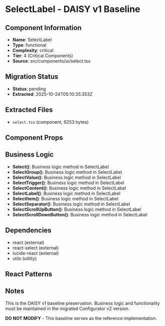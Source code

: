 # SelectLabel - DAISY v1 Baseline

## Component Information

- **Name**: SelectLabel
- **Type**: functional
- **Complexity**: critical
- **Tier**: 4 (Critical Components)
- **Source**: src/components/ui/select.tsx

## Migration Status

- **Status**: pending
- **Extracted**: 2025-10-24T05:10:35.353Z

## Extracted Files

- `select.tsx` (component, 6253 bytes)

## Component Props



## Business Logic

- **Select()**: Business logic method in SelectLabel
- **SelectGroup()**: Business logic method in SelectLabel
- **SelectValue()**: Business logic method in SelectLabel
- **SelectTrigger()**: Business logic method in SelectLabel
- **SelectContent()**: Business logic method in SelectLabel
- **SelectLabel()**: Business logic method in SelectLabel
- **SelectItem()**: Business logic method in SelectLabel
- **SelectSeparator()**: Business logic method in SelectLabel
- **SelectScrollUpButton()**: Business logic method in SelectLabel
- **SelectScrollDownButton()**: Business logic method in SelectLabel

## Dependencies

- react (external)
- react-select (external)
- lucide-react (external)
- utils (utility)

## React Patterns



## Notes

This is the DAISY v1 baseline preservation. Business logic and functionality
must be maintained in the migrated Configurator v2 version.

**DO NOT MODIFY** - This baseline serves as the reference implementation.
